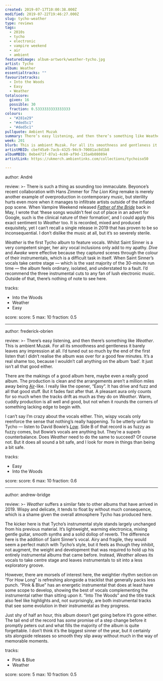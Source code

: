 ```yaml
---
created: 2019-07-17T10:00:38.000Z
modified: 2019-07-22T19:46:27.000Z
slug: tycho-weather
type: reviews
tags:
  - 2010s
  - tycho
  - electronic
  - vampire weekend
  - air
  - ambient
featuredimage: album-artwork/weather-tycho.jpg
artist: Tycho
album: Weather
essentialtracks: ""
favouritetracks:
  - Into the Woods
  - Easy
  - Weather
totalscore:
  given: 16
  possible: 30
  fraction: 0.5333333333333333
colours:
  - "#281e29"
  - "#ded5c1"
  - "#ded5c1"
pullquote: Ambient Muzak
summary: There’s easy listening, and then there’s something like Weather. This is ambient Muzak. For all its smoothness and gentleness it barely leaves any impression at all.
week: 201
blurb: This is ambient Muzak. For all its smoothness and gentleness it barely leaves any impression at all.
artistMBID: cbef45a9-7acb-4325-94c9-70081ac8d1b8
albumMBID: 0ebe471f-87a1-4c60-af9d-135a4b080894
artistLink: https://ukmerch.ambientinks.com/collections/tychoiso50

---
```

author: André

review: >-
  There is such a thing as sounding too immaculate. Beyonce’s recent collaboration with Hans Zimmer for *The Lion King* remake is merely another example of overproduction in contemporary music, but sterility hurts even more when it manages to infiltrate artists outside of the inflated pop scene. When Vampire Weekend released [*Father of the Bride*](/reviews/vampire-weekend-father-of-the-bride/) back in May, I wrote that ‘these songs wouldn’t feel out of place in an advert for Google, such is the clinical nature of their formation’, and I could apply this exact sentiment to *Weather* too. It is recorded, mixed and produced exquisitely, yet I can’t recall a single release in 2019 that has proven to be so inconsequential. I don’t dislike the music at all, but it’s so severely sterile.

  *Weather* is the first Tycho album to feature vocals. Whilst Saint Sinner is a very competent singer, her airy vocal inclusions only add to my apathy. *Dive* and *Awake* were effective because they captured scenes through the colour of their instrumentals, which is a difficult task in itself. When Saint Sinner’s vocals take centre stage — which is the vast majority of the 30-minute run time — the album feels ordinary, isolated, and understated to a fault. I’d recommend the three instrumental cuts to any fan of lush electronic music. Outside of that, there’s nothing of note to see here.

tracks:
  - Into the Woods
  - ­­Weather
  - ­­Easy

score:
  score: 5
  max: 10
  fraction: 0.5

---
author: frederick-obrien

review: >-
  There’s easy listening, and then there’s something like *Weather*. This is ambient Muzak. For all its smoothness and gentleness it barely leaves any impression at all. I’d tuned out so much by the end of the first listen that I didn’t realise the album was over for a good few minutes. It’s a real shame too, because I wouldn’t call anything on the album ‘bad’. It just isn’t all that good either.

  There are the makings of a good album here, maybe even a really good album. The production is clean and the arrangements aren’t a million miles away being [Air](/reviews/air-moon-safari/)-like. I really like the opener, “Easy”. It has drive and fuzz and all that good stuff. But it fades fast after that. A pleasant aura only counts for so much when the tracks drift as much as they do on *Weather*. Warm, cuddly production is all well and good, but not when it rounds the corners of something lacking edge to begin with.

  I can’t say I’m crazy about the vocals either. Thin, wispy vocals only reenforce the sense that nothing’s really happening. To be utterly unfair to Tycho — listen to David Bowie’s [*Low*](/reviews/david-bowie-low/). Side B of that record is as fuzzy as fuzzy comes, but Bowie’s vocals are anything but. They’re a superb counterbalance. Does *Weather* need to do the same to succeed? Of course not. But it does all sound a bit safe, and I look for more in things than being a bit safe.

tracks:
  - Easy
  - ­­Into the Woods

score:
  score: 6
  max: 10
  fraction: 0.6

---
author: andrew-bridge

review: >-
  *Weather* suffers a similar fate to other albums that have arrived in 2019. Wispy and delicate, it tends to float by without much consequence, which is a shame given the overall atmosphere Tycho has produced here.

  The kicker here is that Tycho’s instrumental style stands largely unchanged from his previous material. It’s lightweight, warming electronica, mixing gentle guitar, smooth synths and a solid dollop of reverb. The difference here is the addition of Saint Sinner’s vocal. Airy and fragile, they would seem a perfect match with Tycho’s style, but it feels as though they inhibit, not augment, the weight and development that was required to hold up his entirely instrumental albums that came before. Instead, *Weather* allows its vocals to take centre stage and leaves instrumentals to sit into a less exploratory groove.

  However, there are morsels of interest here, the weightier rhythm section on “For How Long” is refreshing alongside a tracklist that generally packs less punch. “Pink & Blue” has an energetic instrumental that does at least have some scope to develop, showing the best of vocals complementing the instrumental rather than sitting upon it. “Into The Woods” and the title track also feel like highlights and, not surprisingly, are both instrumental tracks that see some evolution in their instrumental as they progress.

  Just shy of half an hour, this album doesn’t get going before it’s gone either. The tail end of the record has *some* promise of a step change before it promptly peters out and what fills the majority of the album is quite forgettable. I don’t think it’s the biggest sinner of the year, but it certainly sits alongside releases so smooth they slip away without much in the way of memorable moments.

tracks:
  - Pink & Blue
  - ­­Weather
  
score:
  score: 5
  max: 10
  fraction: 0.5
